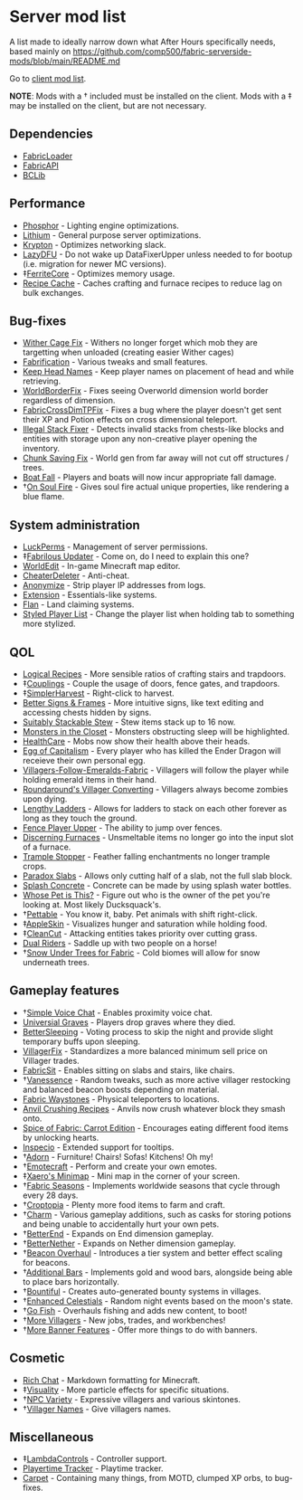 # Server mod list
A list made to ideally narrow down what After Hours specifically needs, based mainly on https://github.com/comp500/fabric-serverside-mods/blob/main/README.md

Go to [client mod list](https://github.com/Sloofy/After-Hours-Minecraft-Server/blob/master/client-modslist.md).

**NOTE**: Mods with a † included must be installed on the client.
Mods with a ‡ may be installed on the client, but are not necessary.

## Dependencies
* [FabricLoader](https://fabricmc.net/use/)
* [FabricAPI](https://www.curseforge.com/minecraft/mc-mods/fabric-api)
* [BCLib](https://www.curseforge.com/minecraft/mc-mods/bclib)

## Performance
* [Phosphor](https://www.curseforge.com/minecraft/mc-mods/phosphor) - Lighting engine optimizations.
* [Lithium](https://www.curseforge.com/minecraft/mc-mods/lithium) - General purpose server optimizations.
* [Krypton](https://github.com/astei/krypton) - Optimizes networking slack.
* [LazyDFU](https://modrinth.com/mod/lazydfu) - Do not wake up DataFixerUpper unless needed to for bootup (i.e. migration for newer MC versions).
* ‡[FerriteCore](https://www.curseforge.com/minecraft/mc-mods/ferritecore-fabric) - Optimizes memory usage. 
* [Recipe Cache](https://www.curseforge.com/minecraft/mc-mods/recipe-cache) - Caches crafting and furnace recipes to reduce lag on bulk exchanges.

## Bug-fixes
* [Wither Cage Fix](https://www.curseforge.com/minecraft/mc-mods/wither-cage-fix) - Withers no longer forget which mob they are targetting when unloaded (creating easier Wither cages)
* [Fabrification](https://www.curseforge.com/minecraft/mc-mods/fabrication) - Various tweaks and small features.
* [Keep Head Names](https://modrinth.com/mod/keepheadnames) - Keep player names on placement of head and while retrieving.
* [WorldBorderFix](https://modrinth.com/mod/WorldBorderFix) - Fixes seeing Overworld dimension world border regardless of dimension.
* [FabricCrossDimTPFix](https://modrinth.com/mod/FabricCrossDimTPFix) - Fixes a bug where the player doesn't get sent their XP and Potion effects on cross dimensional teleport. 
* [Illegal Stack Fixer](https://www.curseforge.com/minecraft/mc-mods/illegal-stack-fixer) - Detects invalid stacks from chests-like blocks and entities with storage upon any non-creative player opening the inventory.
* [Chunk Saving Fix](https://www.curseforge.com/minecraft/mc-mods/chunk-saving-fix) - World gen from far away will not cut off structures / trees.
* [Boat Fall](https://modrinth.com/mod/boat-fall) - Players and boats will now incur appropriate fall damage.
* †[On Soul Fire](https://www.curseforge.com/minecraft/mc-mods/on-soul-fire) - Gives soul fire actual unique properties, like rendering a blue flame.

## System administration
* [LuckPerms](https://github.com/lucko/LuckPerms) - Management of server permissions.
* ‡[Fabrilous Updater](https://www.curseforge.com/minecraft/mc-mods/fabrilous-updater) - Come on, do I need to explain this one?
* [WorldEdit](https://www.curseforge.com/minecraft/mc-mods/worldedit) - In-game Minecraft map editor.
* [CheaterDeleter](https://github.com/CoolMineman/CheaterDeleter) - Anti-cheat.
* [Anonymize](https://github.com/NucleoidMC/anonymize/releases/) - Strip player IP addresses from logs.
* [Extension](https://modrinth.com/mod/ext) - Essentials-like systems.
* [Flan](https://www.curseforge.com/minecraft/mc-mods/flan) - Land claiming systems.
* [Styled Player List](https://modrinth.com/mod/styledplayerlist) - Change the player list when holding tab to something more stylized.

## QOL
* [Logical Recipes](https://www.curseforge.com/minecraft/mc-mods/logical-recipes) - More sensible ratios of crafting stairs and trapdoors.
* ‡[Couplings](https://www.curseforge.com/minecraft/mc-mods/couplings) - Couple the usage of doors, fence gates, and trapdoors.
* ‡[SimplerHarvest](https://www.curseforge.com/minecraft/mc-mods/simplerharvest/) - Right-click to harvest. 
* [Better Signs & Frames](https://www.curseforge.com/minecraft/mc-mods/better-signs-and-frames) - More intuitive signs, like text editing and accessing chests hidden by signs. 
* [Suitably Stackable Stew](https://www.curseforge.com/minecraft/mc-mods/suitably-stackable-stew) - Stew items stack up to 16 now.
* [Monsters in the Closet](https://modrinth.com/mod/monsters-in-the-closet) - Monsters obstructing sleep will be highlighted.
* [HealthCare](https://modrinth.com/mod/healthcare) - Mobs now show their health above their heads.
* [Egg of Capitalism](https://modrinth.com/mod/egg-of-capitalism) - Every player who has killed the Ender Dragon will receieve their own personal egg.
* [Villagers-Follow-Emeralds-Fabric](https://modrinth.com/mod/villagers-follow-emeralds-fabric) - Villagers will follow the player while holding emerald items in their hand.
* [Roundaround's Villager Converting](https://modrinth.com/mod/roundaround-villager-converting) - Villagers always become zombies upon dying.
* [Lengthy Ladders](https://www.curseforge.com/minecraft/mc-mods/lengthy-ladders) - Allows for ladders to stack on each other forever as long as they touch the ground.
* [Fence Player Upper](https://www.curseforge.com/minecraft/mc-mods/fenceplayerupper) - The ability to jump over fences.
* [Discerning Furnaces](https://www.curseforge.com/minecraft/mc-mods/discerning-furnace) - Unsmeltable items no longer go into the input slot of a furnace.
* [Trample Stopper](https://www.curseforge.com/minecraft/mc-mods/trample-stopper-fabric) - Feather falling enchantments no longer trample crops.
* [Paradox Slabs](https://modrinth.com/mod/paradox-slabs) - Allows only cutting half of a slab, not the full slab block.
* [Splash Concrete](https://www.curseforge.com/minecraft/mc-mods/splash-concrete) - Concrete can be made by using splash water bottles.
* [Whose Pet is This?](https://www.curseforge.com/minecraft/mc-mods/whose-pet-is-this) - Figure out who is the owner of the pet you're looking at. Most likely Ducksquack's.
* †[Pettable](https://modrinth.com/mod/pettable) - You know it, baby. Pet animals with shift right-click.
* ‡[AppleSkin](https://www.curseforge.com/minecraft/mc-mods/appleskin) - Visualizes hunger and saturation while holding food.
* ‡[CleanCut](https://www.curseforge.com/minecraft/mc-mods/cleancut) - Attacking entities takes priority over cutting grass.
* [Dual Riders](https://www.curseforge.com/minecraft/mc-mods/dual-riders) - Saddle up with two people on a horse!
* †[Snow Under Trees for Fabric](https://www.curseforge.com/minecraft/mc-mods/snow-under-trees-fabric) - Cold biomes will allow for snow underneath trees.

## Gameplay features
* †[Simple Voice Chat](https://www.curseforge.com/minecraft/mc-mods/simple-voice-chat) - Enables proximity voice chat.
* [Universial Graves](https://modrinth.com/mod/universal-graves) - Players drop graves where they died.
* [BetterSleeping](https://www.curseforge.com/minecraft/mc-mods/bettersleeping) - Voting process to skip the night and provide slight temporary buffs upon sleeping.
* [VillagerFix](https://www.curseforge.com/minecraft/mc-mods/villagerfix) - Standardizes a more balanced minimum sell price on Villager trades.
* [FabricSit](https://modrinth.com/mod/sit) - Enables sitting on slabs and stairs, like chairs.
* †[Vanessence](https://modrinth.com/mod/vanessence) - Random tweaks, such as more active villager restocking and balanced beacon boosts depending on material.
* [Fabric Waystones](https://www.curseforge.com/minecraft/mc-mods/fabric-waystones) - Physical teleporters to locations.
* [Anvil Crushing Recipes](https://www.curseforge.com/minecraft/mc-mods/anvil-crushing-recipes) - Anvils now crush whatever block they smash onto.
* [Spice of Fabric: Carrot Edition](https://www.curseforge.com/minecraft/mc-mods/spice-of-life-carrot-edition) - Encourages eating different food items by unlocking hearts.
* [Inspecio](https://modrinth.com/mod/inspecio) - Extended support for tooltips.
* †[Adorn](https://modrinth.com/mod/adorn) - Furniture! Chairs! Sofas! Kitchens! Oh my! 
* †[Emotecraft](https://modrinth.com/mod/emotecraft) - Perform and create your own emotes. 
* ‡[Xaero's Minimap](https://www.curseforge.com/minecraft/mc-mods/xaeros-minimap) - Mini map in the corner of your screen.
* †[Fabric Seasons](https://www.curseforge.com/minecraft/mc-mods/fabric-seasons) - Implements worldwide seasons that cycle through every 28 days.
* †[Croptopia](https://www.curseforge.com/minecraft/mc-mods/croptopia-fabric) - Plenty more food items to farm and craft.
* †[Charm](https://www.curseforge.com/minecraft/mc-mods/charm) - Various gameplay additions, such as casks for storing potions and being unable to accidentally hurt your own pets.
* †[BetterEnd](https://www.curseforge.com/minecraft/mc-mods/betterend) - Expands on End dimension gameplay.
* †[BetterNether](https://www.curseforge.com/minecraft/mc-mods/betternether) - Expands on Nether dimension gameplay.
* †[Beacon Overhaul](https://www.curseforge.com/minecraft/mc-mods/beaconoverhaul) - Introduces a tier system and better effect scaling for beacons.
* †[Additional Bars](https://www.curseforge.com/minecraft/mc-mods/additional-bars-fabric) - Implements gold and wood bars, alongside being able to place bars horizontally.
* †[Bountiful](https://www.curseforge.com/minecraft/mc-mods/bountiful-fabric) - Creates auto-generated bounty systems in villages.
* †[Enhanced Celestials](https://www.curseforge.com/minecraft/mc-mods/enhanced-celestials-fabric) - Random night events based on the moon's state. 
* †[Go Fish](https://www.curseforge.com/minecraft/mc-mods/go-fish) - Overhauls fishing and adds new content, to boot! 
* †[More Villagers](https://www.curseforge.com/minecraft/mc-mods/more-villagers-fabric) - New jobs, trades, and workbenches! 
* †[More Banner Features](https://www.curseforge.com/minecraft/mc-mods/more-banner-features) - Offer more things to do with banners. 

## Cosmetic
* [Rich Chat](https://github.com/Ashley1227/rich-chat) - Markdown formatting for Minecraft.
* ‡[Visuality](https://modrinth.com/mod/visuality) - More particle effects for specific situations. 
* †[NPC Variety](https://www.curseforge.com/minecraft/mc-mods/npc-variety-port) - Expressive villagers and various skintones.
* †[Villager Names](https://www.curseforge.com/minecraft/mc-mods/villager-names-fabric) - Give villagers names.

## Miscellaneous
* ‡[LambdaControls](https://modrinth.com/mod/lambdacontrols) - Controller support.
* [Playertime Tracker](https://modrinth.com/mod/playtime-tracker) - Playtime tracker.
* [Carpet](https://www.curseforge.com/minecraft/mc-mods/carpet) - Containing many things, from MOTD, clumped XP orbs, to bug-fixes.
